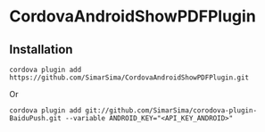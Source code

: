 # CordovaAndroidShowPDFPlugin
## Installation

```shell 
cordova plugin add https://github.com/SimarSima/CordovaAndroidShowPDFPlugin.git 
```
Or
```shell
cordova plugin add git://github.com/SimarSima/corodova-plugin-BaiduPush.git --variable ANDROID_KEY="<API_KEY_ANDROID>"
```
